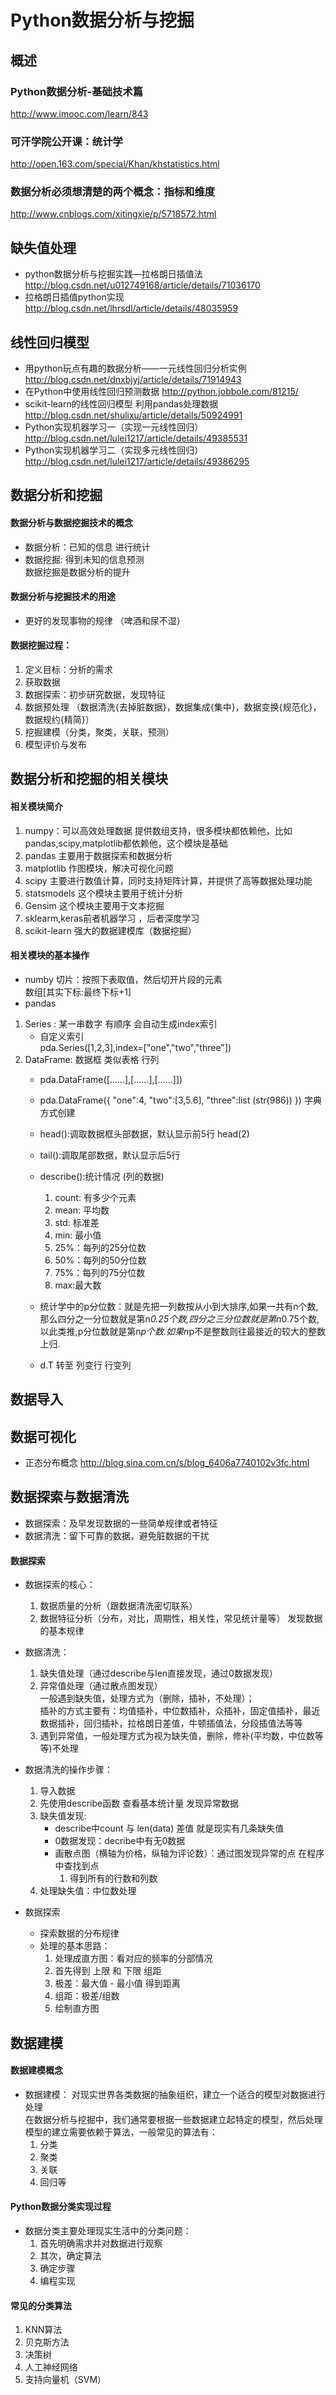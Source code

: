 # Python数据分析与挖掘
## 概述

### Python数据分析-基础技术篇
http://www.imooc.com/learn/843

### 可汗学院公开课：统计学
http://open.163.com/special/Khan/khstatistics.html

### 数据分析必须想清楚的两个概念：指标和维度
http://www.cnblogs.com/xitingxie/p/5718572.html



## 缺失值处理
* python数据分析与挖掘实践—拉格朗日插值法
http://blog.csdn.net/u012749168/article/details/71036170
* 拉格朗日插值python实现
http://blog.csdn.net/lhrsdl/article/details/48035959

## 线性回归模型
*  用python玩点有趣的数据分析——一元线性回归分析实例
http://blog.csdn.net/dnxbjyj/article/details/71914943
* 在Python中使用线性回归预测数据
http://python.jobbole.com/81215/
* scikit-learn的线性回归模型 利用pandas处理数据
http://blog.csdn.net/shulixu/article/details/50924991
*  Python实现机器学习一（实现一元线性回归）
http://blog.csdn.net/lulei1217/article/details/49385531
* Python实现机器学习二（实现多元线性回归）
http://blog.csdn.net/lulei1217/article/details/49386295



## 数据分析和挖掘
#### 数据分析与数据挖掘技术的概念
* 数据分析：已知的信息 进行统计
* 数据挖掘: 得到未知的信息预测  
数据挖掘是数据分析的提升

#### 数据分析与挖掘技术的用途
* 更好的发现事物的规律 （啤酒和尿不湿）

#### 数据挖掘过程：
1. 定义目标：分析的需求
2. 获取数据
3. 数据探索：初步研究数据，发现特征 
4. 数据预处理 （数据清洗{去掉脏数据}，数据集成{集中}，数据变换{规范化}，数据规约{精简}）
5. 挖掘建模（分类，聚类，关联，预测）
6. 模型评价与发布


## 数据分析和挖掘的相关模块

#### 相关模块简介
1. numpy：可以高效处理数据 提供数组支持，很多模块都依赖他，比如pandas,scipy,matplotlib都依赖他，这个模块是基础
2. pandas 主要用于数据探索和数据分析
3. matplotlib 作图模块，解决可视化问题
4. scipy 主要进行数值计算，同时支持矩阵计算，并提供了高等数据处理功能
5. statsmodels 这个模块主要用于统计分析
6. Gensim 这个模块主要用于文本挖掘
7. sklearm,keras前者机器学习 ，后者深度学习
8. scikit-learn 强大的数据建模库（数据挖掘）

#### 相关模块的基本操作
* numby
切片：按照下表取值，然后切开片段的元素 <br> 数组[其实下标:最终下标+1]
* pandas 
1. Series : 某一串数字 有顺序 会自动生成index索引
	* 自定义索引 <br> pda.Series([1,2,3],index=["one","two","three"])
2. DataFrame: 数据框  类似表格 行列
   * pda.DataFrame([......],[......],[......]])
   * pda.DataFrame({ 
       "one":4,
       "two":[3,5.6],
       "three":list (str(986))
     })  字典方式创建
    
   * head():调取数据框头部数据，默认显示前5行 
     head(2)
   * tail():调取尾部数据，默认显示后5行
   * describe():统计情况 (列的数据)
     1. count: 有多少个元素
     2. mean: 平均数
     3. std: 标准差 
     4. min: 最小值
     5. 25%：每列的25分位数  
     6. 50%：每列的50分位数
     7. 75%：每列的75分位数 
     8. max:最大数

   * 统计学中的p分位数：就是先把一列数按从小到大排序,如果一共有n个数,那么四分之一分位数就是第n*0.25个数,四分之三分位数就是第n*0.75个数,以此类推,p分位数就是第n*p个数.如果n*p不是整数则往最接近的较大的整数上归.
   *  d.T 转至 列变行  行变列

## 数据导入


## 数据可视化
* 正态分布概念
http://blog.sina.com.cn/s/blog_6406a7740102v3fc.html


## 数据探索与数据清洗
* 数据探索：及早发现数据的一些简单规律或者特征
* 数据清洗：留下可靠的数据，避免脏数据的干扰

#### 数据探索
* 数据探索的核心：
  1. 数据质量的分析（跟数据清洗密切联系）
  2. 数据特征分析（分布，对比，周期性，相关性，常见统计量等） 发现数据的基本规律


* 数据清洗：
  1. 缺失值处理（通过describe与len直接发现，通过0数据发现）
  2. 异常值处理（通过散点图发现）<br>
     一般遇到缺失值，处理方式为（删除，插补，不处理）；<br>
  插补的方式主要有：均值插补，中位数插补，众插补，固定值插补，最近数据插补，回归插补，拉格朗日差值，牛顿插值法，分段插值法等等 <br>
  4. 遇到异常值，一般处理方式为视为缺失值，删除，修补(平均数，中位数等等)不处理


* 数据清洗的操作步骤：
  1. 导入数据
  2. 先使用describe函数 查看基本统计量 发现异常数据
  3. 缺失值发现: 
     * describe中count 与 len(data) 差值 就是现实有几条缺失值
     * 0数据发现：decribe中有无0数据
     * 画散点图（横轴为价格，纵轴为评论数）：通过图发现异常的点
       在程序中查找到点
       1. 得到所有的行数和列数 
  4. 处理缺失值：中位数处理

  
 * 数据探索
   * 探索数据的分布规律
   * 处理的基本思路：
     1. 处理成直方图：看对应的频率的分部情况
     2. 首先得到 上限 和 下限  组距
     3. 极差：最大值 - 最小值 得到距离
     4. 组距：极差/组数 
     5. 绘制直方图


## 数据建模

#### 数据建模概念
* 数据建模： 对现实世界各类数据的抽象组织，建立一个适合的模型对数据进行处理 <br>
  在数据分析与挖掘中，我们通常要根据一些数据建立起特定的模型，然后处理 <br>
  模型的建立需要依赖于算法，一般常见的算法有：
  1. 分类
  2. 聚类
  3. 关联
  4. 回归等


#### Python数据分类实现过程
* 数据分类主要处理现实生活中的分类问题：
  1. 首先明确需求并对数据进行观察
  2. 其次，确定算法
  3. 确定步骤
  4. 编程实现

#### 常见的分类算法
1. KNN算法
2. 贝克斯方法
3. 决策树
4. 人工神经网络
5. 支持向量机（SVM）


  
  
 
     
  








     


